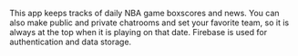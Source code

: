 This app keeps tracks of daily NBA game boxscores and news. You can also make public and private chatrooms and set your favorite team, so it is always at the top when it is playing on that date. Firebase is used for authentication and data storage.
